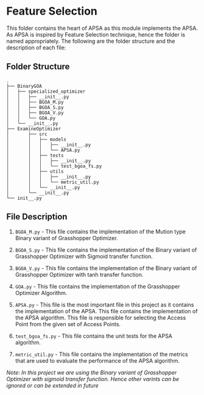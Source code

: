 # Feature Selection

This folder contains the heart of APSA as this module implements the APSA. As APSA is inspired by Feature Selection technique, hence the folder is named appropriately. The following are the folder structure and the description of each file:

## Folder Structure

```
.
├── BinaryGOA
│   ├── specialized_optimizer
│   │   ├── __init__.py
│   │   ├── BGOA_M.py
│   │   ├── BGOA_S.py
│   │   ├── BGOA_V.py
│   │   └── GOA.py
│   └── __init__.py
├── ExamineOptimizer
│       ├── src
│       │   ├── models
│       │   │   ├── __init__.py
│       │   │   └── APSA.py
│       │   ├── tests
│       │   │   ├── __init__.py
│       │   │   └── test_bgoa_fs.py
│       │   ├── utils
│       │   │   ├── __init__.py
│       │   │   └── metric_util.py
│       │   └── __init__.py
│       └── __init__.py
└── init__.py

```

## File Description

1. `BGOA_M.py` - This file contains the implementation of the Mution type Binary variant of Grasshopper Optimizer.

2. `BGOA_S.py` - This file contains the implementation of the Binary variant of Grasshopper Optimizer with Sigmoid transfer function.

3. `BGOA_V.py` - This file contains the implementation of the Binary variant of Grasshopper Optimizer with tanh transfer function.

4. `GOA.py` - This file contains the implementation of the Grasshopper Optimizer Algorithm.

5. `APSA.py` - This file is the most important file in this project as it contains the implementation of the APSA. This file contains the implementation of the APSA algorithm. This file is responsible for selecting the Access Point from the given set of Access Points.

6. `test_bgoa_fs.py` - This file contains the unit tests for the APSA algorithm.

7. `metric_util.py` - This file contains the implementation of the metrics that are used to evaluate the performance of the APSA algorithm.


_Note: In this project we are using the Binary variant of Grasshopper Optimizer with sigmoid transfer function. Hence other varints can be ignored or can be extended in future_
